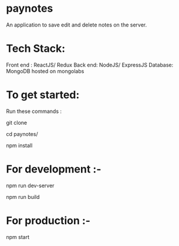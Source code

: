 # paynotes
An application to save edit and delete notes on the server.

# Tech Stack:

Front end : ReactJS/ Redux
Back end: NodeJS/ ExpressJS
Database: MongoDB hosted on mongolabs

# To get started:

Run these commands :

git clone <repo>

cd paynotes/

npm install

# For development :- 

npm run dev-server

npm run build

# For production :-

npm start


